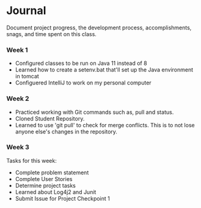 # Journal
Document project progress, the development process, accomplishments, snags, 
and time spent on this class. 

### Week 1 
* Configured classes to be run on Java 11 instead of 8
* Learned how to create a setenv.bat that'll set up the Java environment in tomcat
* Configuered IntelliJ to work on my personal computer

### Week 2
* Practiced working with Git commands such as, pull and status. 
* Cloned Student Repository.
* Learned to use 'git pull' to check for merge conflicts. This is to not lose anyone else's changes in the repository.

### Week 3
Tasks for this week:
  * Complete problem statement
  * Complete User Stories
  * Determine project tasks
  * Learned about Log4j2 and Junit
  * Submit Issue for Project Checkpoint 1